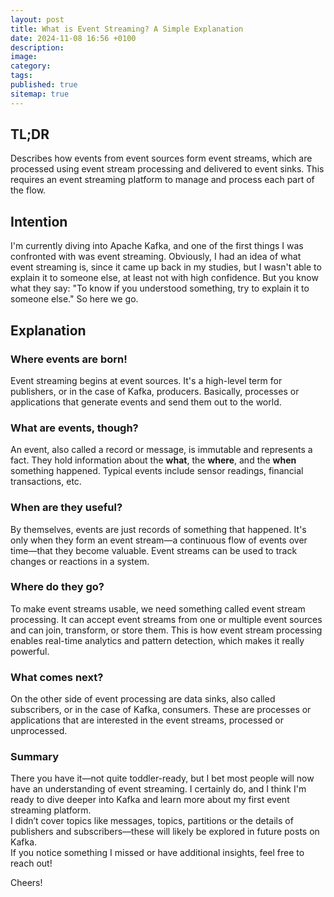 ```yaml
---
layout: post
title: What is Event Streaming? A Simple Explanation
date: 2024-11-08 16:56 +0100
description:
image:
category:
tags:
published: true
sitemap: true
---
```

## TL;DR

Describes how events from event sources form event streams, which are processed using event stream processing and delivered to event sinks. This requires an event streaming platform to manage and process each part of the flow.

## Intention

I'm currently diving into Apache Kafka, and one of the first things I was confronted with was event streaming. Obviously, I had an idea of what event streaming is, since it came up back in my studies, but I wasn't able to explain it to someone else, at least not with high confidence. But you know what they say: "To know if you understood something, try to explain it to someone else." So here we go.

## Explanation

### Where events are born!

Event streaming begins at event sources. It's a high-level term for publishers, or in the case of Kafka, producers. Basically, processes or applications that generate events and send them out to the world.

### What are events, though?

An event, also called a record or message, is immutable and represents a fact. They hold information about the **what**, the **where**, and the **when** something happened. Typical events include sensor readings, financial transactions, etc.

### When are they useful?

By themselves, events are just records of something that happened. It's only when they form an event stream—a continuous flow of events over time—that they become valuable. Event streams can be used to track changes or reactions in a system.

### Where do they go?

To make event streams usable, we need something called event stream processing. It can accept event streams from one or multiple event sources and can join, transform, or store them. This is how event stream processing enables real-time analytics and pattern detection, which makes it really powerful.

### What comes next?

On the other side of event processing are data sinks, also called subscribers, or in the case of Kafka, consumers. These are processes or applications that are interested in the event streams, processed or unprocessed.

### Summary

There you have it—not quite toddler-ready, but I bet most people will now have an understanding of event streaming. I certainly do, and I think I'm ready to dive deeper into Kafka and learn more about my first event streaming platform.  
I didn’t cover topics like messages, topics, partitions or the details of publishers and subscribers—these will likely be explored in future posts on Kafka.  
If you notice something I missed or have additional insights, feel free to reach out!

Cheers!
